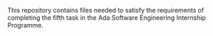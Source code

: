 This repository contains files needed to satisfy the requirements of completing the fifth task in the Ada Software Engineering Internship Programme.
